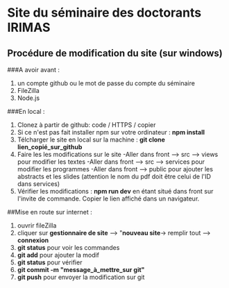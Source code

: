 # Site du séminaire des doctorants IRIMAS

## Procédure de modification du site (sur windows)

###A avoir avant :
1) un compte github ou le mot de passe du compte du séminaire
2) FileZilla
3) Node.js


###En local :

1) Clonez à partir de github: code / HTTPS / copier
2) Si ce n'est pas fait installer npm sur votre ordinateur : **npm install**
3) Télcharger le site en local sur la machine : **git clone lien_copié_sur_github**
4) Faire les les modifications sur le site
  -Aller dans front --> src --> views pour modifier les textes
  -Aller dans front --> src --> services pour modifier les programmes
  -Aller dans front --> public pour ajouter les abstracts et les slides (attention le nom du pdf doit être celui de l'ID dans services)
6) Vérifier les modifications : **npm run dev** en étant situé dans front sur l'invite de commande. Copier le lien affiché
dans un navigateur.

##Mise en route sur internet :

1) ouvrir fileZilla
2) cliquer sur **gestionnaire de site** --> "**nouveau site**-> remplir tout --> **connexion**
3) **git status** pour voir les commandes 
4) **git add** pour ajouter la modif
5) **git status** pour vérifier
6) **git commit -m "message_à_mettre_sur git"**
7) **git push** pour envoyer la modification sur git
